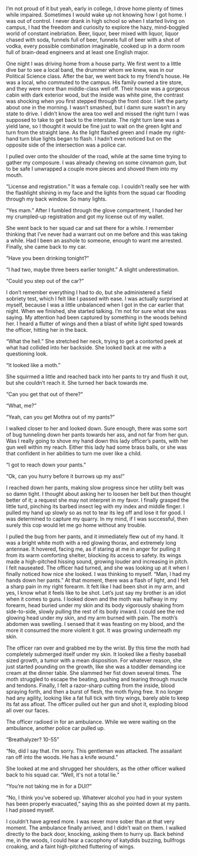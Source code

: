   

I’m not proud of it but yeah, early in college, I drove home plenty of times while impaired. Sometimes I would wake up not knowing how I got home. I was out of control. I never drank in high school so when I started living on campus, I had the freedom and curiosity to explore the hazy, mind-boggled world of constant inebriation. Beer, liquor, beer mixed with liquor, liquor chased with soda, funnels full of beer, funnels full of beer with a shot of vodka, every possible combination imaginable, cooked up in a dorm room full of brain-dead engineers and at least one English major. 

One night I was driving home from a house party. We first went to a little dive bar to see a local band, the drummer whom we knew, was in our Political Science class. After the bar, we went back to my friend’s house. He was a local, who commuted to the campus. His family owned a tire store, and they were more than middle-class well off. Their house was a gorgeous cabin with dark exterior wood, but the inside was white pine, the contrast was shocking when you first stepped through the front door. I left the party about one in the morning. I wasn’t smashed, but I damn sure wasn’t in any state to drive. I didn’t know the area too well and missed the right turn I was supposed to take to get back to the interstate. The right turn lane was a yield lane, so I thought it would be fine just to wait on the green light and turn from the straight lane. As the light flashed green and I made my right-hand turn blue lights began to flash. I hadn’t even noticed but on the opposite side of the intersection was a police car. 

I pulled over onto the shoulder of the road, while at the same time trying to gather my composure. I was already chewing on some cinnamon gum, but to be safe I unwrapped a couple more pieces and shoved them into my mouth.

“License and registration.” It was a female cop. I couldn’t really see her with the flashlight shining in my face and the lights from the squad car flooding through my back window. So many lights.

“Yes mam.” After I fumbled through the glove compartment, I handed her my crumpled-up registration and got my license out of my wallet. 

She went back to her squad car and sat there for a while. I remember thinking that I’ve never had a warrant out on me before and this was taking a while. Had I been an asshole to someone, enough to want me arrested. Finally, she came back to my car. 

“Have you been drinking tonight?”

“I had two, maybe three beers earlier tonight.” A slight underestimation. 

“Could you step out of the car?”

I don’t remember everything I had to do, but she administered a field sobriety test, which I felt like I passed with ease. I was actually surprised at myself, because I was a little unbalanced when I got in the car earlier that night. When we finished, she started talking. I’m not for sure what she was saying. My attention had been captured by something in the woods behind her. I heard a flutter of wings and then a blast of white light sped towards the officer, hitting her in the back. 

“What the hell.” She stretched her neck, trying to get a contorted peek at what had collided into her backside. She looked back at me with a questioning look. 

“It looked like a moth.”

She squirmed a little and reached back into her pants to try and flush it out, but she couldn’t reach it. She turned her back towards me.

“Can you get that out of there?”

“What, me?”

“Yeah, can you get Mothra out of my pants?”

I walked closer to her and looked down. Sure enough, there was some sort of bug tunneling down her pants towards her ass, and not far from her gun. Was I really going to shove my hand down this lady officer’s pants, with her gun well within my reach. Either this lady had some brass balls, or she was that confident in her abilities to turn me over like a child. 

“I got to reach down your pants.”

“Ok, can you hurry before it burrows up my ass!”

I reached down her pants, making slow progress since her utility belt was so damn tight. I thought about asking her to loosen her belt but then thought better of it; a request she may not interpret in my favor. I finally grasped the little turd, pinching its barbed insect leg with my index and middle finger. I pulled my hand up slowly so as not to tear its leg off and lose it for good. I was determined to capture my quarry. In my mind, if I was successful, then surely this cop would let me go home without any trouble. 

I pulled the bug from her pants, and it immediately flew out of my hand. It was a bright white moth with a red glowing thorax, and extremely long antennae. It hovered, facing me, as if staring at me in anger for pulling it from its warm comforting shelter, blocking its access to safety. Its wings made a high-pitched hissing sound, growing louder and increasing in pitch. I felt nauseated. The officer had turned, and she was looking up at it when I finally noticed how nice she looked. I was thinking to myself. “Man, I had my hands down her pants.” At that moment, there was a flash of light, and I felt a sharp pain in my right forearm. It felt like I had been shot in my arm, and yes, I know what it feels like to be shot. Let’s just say my brother is an idiot when it comes to guns. I looked down and the moth was halfway in my forearm, head buried under my skin and its body vigorously shaking from side-to-side, slowly pulling the rest of its body inward. I could see the red glowing head under my skin, and my arm burned with pain. The moth’s abdomen was swelling. I sensed that it was feasting on my blood, and the more it consumed the more violent it got. It was growing underneath my skin. 

The officer ran over and grabbed me by the wrist. By this time the moth had completely submerged itself under my skin. It looked like a fleshy baseball sized growth, a tumor with a mean disposition. For whatever reason, she just started pounding on the growth, like she was a toddler demanding ice cream at the dinner table. She slammed her fist down several times. The moth struggled to escape the beating, pushing and tearing through muscle and tendons. Finally, I felt a razor-sharp cutting from the inside, blood spraying forth, and then a burst of flesh, the moth flying free. It no longer had any agility, looking like a fat full tick with tiny wings, barely able to keep its fat ass afloat. The officer pulled out her gun and shot it, exploding blood all over our faces. 

The officer radioed in for an ambulance. While we were waiting on the ambulance, another police car pulled up. 

“Breathalyzer? 10-55”

“No, did I say that. I’m sorry. This gentleman was attacked. The assailant ran off into the woods. He has a knife wound.”

She looked at me and shrugged her shoulders, as the other officer walked back to his squad car. “Well, it's not a total lie.”

“You’re not taking me in for a DUI?”

“No, I think you’ve sobered up. Whatever alcohol you had in your system has been properly evacuated,” saying this as she pointed down at my pants. I had pissed myself. 

I couldn’t have agreed more. I was never more sober than at that very moment. The ambulance finally arrived, and I didn’t wait on them. I walked directly to the back door, knocking, asking them to hurry up. Back behind me, in the woods, I could hear a cacophony of katydids buzzing, bullfrogs croaking, and a faint high-pitched fluttering of wings.